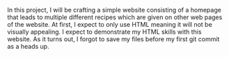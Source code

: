In this project, I will be crafting a simple website consisting of a homepage that leads to multiple different recipes which are given on other web pages of the website.  At first, I expect to only use HTML meaning it will not be visually appealing.  I expect to demonstrate my HTML skills with this website.  As it turns out, I forgot to save my files before my first git commit as a heads up.

